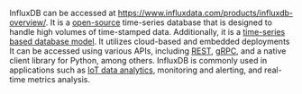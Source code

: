 InfluxDB can be accessed at https://www.influxdata.com/products/influxdb-overview/. It is a [open-source](https://en.wikipedia.org/wiki/InfluxDB#:~:text=InfluxDB%20is%20an%20open%2Dsource,%2C%20and%20real%2Dtime%20analytics.) 
time-series database that is designed to handle high volumes of time-stamped data.
Additionally, it is a [time-series based database model](https://www.influxdata.com/time-series-forecasting-methods/#:~:text=Time%20series%20models%20are%20used,on%20the%20individual%20time%20series.). It utilizes cloud-based and embedded deployments 
It can be accessed using various APIs, including [REST](https://docs.influxdata.com/influxdb/v1.8/tools/api/), [gRPC](https://pkg.go.dev/github.com/zakhio/go-metrics-influxdb-grpc-example), and a native client library for Python, among others.
InfluxDB is commonly used in applications such as [IoT data analytics](https://www.datadoghq.com/dg/monitor/iot/?utm_source=advertisement&utm_medium=search&utm_campaign=dg-google-iot-na&utm_keyword=analyze%20iot&utm_matchtype=p&utm_campaignid=15832880564&utm_adgroupid=133763745995&gclid=Cj0KCQjwla-hBhD7ARIsAM9tQKs83riQYyHTCvN7pHaCh3Zrd0kdZ_1QwEXUTCDRi3X13zVWpPLaqssaAnp8EALw_wcB), monitoring and alerting, and real-time metrics analysis.
